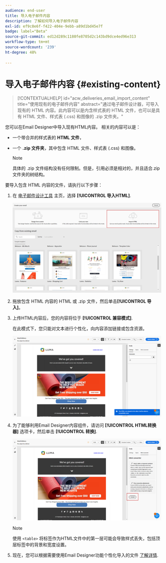 ```yaml
---
audience: end-user
title: 导入电子邮件内容
description: 了解如何导入电子邮件内容
exl-id: ef9c8e6f-f422-404e-9ebb-a89d1bd45e7f
badge: label="Beta"
source-git-commit: ed12d289c1180fe8705d2c143bd9dce4ed96e313
workflow-type: tm+mt
source-wordcount: '239'
ht-degree: 48%

---
```


# 导入电子邮件内容 {#existing-content}

>[!CONTEXTUALHELP]
>id="acw_deliveries_email_import_content"
>title="使用现有的电子邮件内容"
>abstract="通过电子邮件设计器，可导入现有的 HTML 内容。此内容可以是内含样式表的 HTML 文件，也可以是具有 HTML 文件、样式表 (.css) 和图像的 .zip 文件夹。"

您可以在Email Designer中导入现有HTML内容。 相关的内容可以是：

* 一个带合并的样式表的 **HTML 文件**，
* 一个 **.zip 文件夹**，其中包含 HTML 文件、样式表 (.css) 和图像。

  >[!NOTE]
  >
  >具体的 .zip 文件结构没有任何限制。但是，引用必须是相对的，并且适合.zip文件夹的树结构。

要导入包含 HTML 内容的文件，请执行以下步骤：

1. 在 [电子邮件设计工具](get-started-email-designer.md) 主页，选择 **[!UICONTROL 导入HTML]**.

   ![](assets/html-import.png)

1. 拖放包含 HTML 内容的 HTML 或 .zip 文件，然后单击&#x200B;**[!UICONTROL 导入]**。

1. 上传HTML内容后，您的内容将位于 **[!UICONTROL 兼容模式]**.

   在此模式下，您只能对文本进行个性化，向内容添加链接或包含资源。

   ![](assets/html-imported.png)

1. 为了能够利用Email Designer内容组件，请访问 **[!UICONTROL HTML转换器]** 选项卡，然后单击 **[!UICONTROL 转换]**.

   ![](assets/html-imported-2.png)

   >[!NOTE]
   >
   > 使用 `<table>` 将标签作为HTML文件中的第一层可能会导致样式丢失，包括顶层标签中的背景和宽度设置。

1. 现在，您可以根据需要使用Email Designer功能个性化导入的文件 [了解详情](content-components.md).

